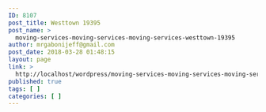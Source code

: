 ```yaml
---
ID: 8107
post_title: Westtown 19395
post_name: >
  moving-services-moving-services-moving-services-westtown-19395
author: mrgabonijeff@gmail.com
post_date: 2018-03-28 01:48:15
layout: page
link: >
  http://localhost/wordpress/moving-services-moving-services-moving-services-westtown-19395/
published: true
tags: [ ]
categories: [ ]
---
```

